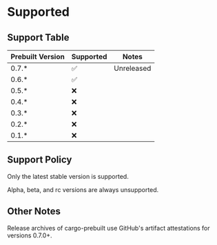 # Supported

## Support Table

| Prebuilt Version | Supported | Notes      |
|------------------|-----------|------------|
| 0.7.*            | ✅         | Unreleased |
| 0.6.*            | ✅         |            |
| 0.5.*            | ❌         |            |
| 0.4.*            | ❌         |            |
| 0.3.*            | ❌         |            |
| 0.2.*            | ❌         |            |
| 0.1.*            | ❌         |            |

## Support Policy

Only the latest stable version is supported.

Alpha, beta, and rc versions are always unsupported.

## Other Notes

Release archives of cargo-prebuilt use GitHub's artifact attestations for versions 0.7.0+.
